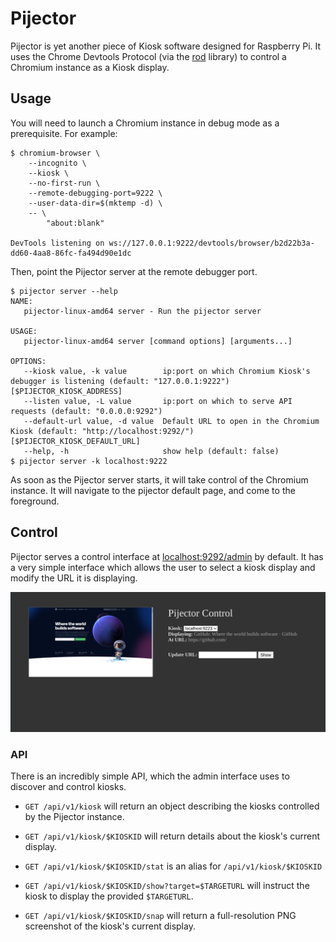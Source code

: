 # Pijector

Pijector is yet another piece of Kiosk software designed for Raspberry Pi. It
uses the Chrome Devtools Protocol (via the [rod](https://github.com/go-rod/rod)
library) to control a Chromium instance as a Kiosk display.

## Usage

You will need to launch a Chromium instance in debug mode as a prerequisite. For
example:

```console
$ chromium-browser \
    --incognito \
    --kiosk \
    --no-first-run \
    --remote-debugging-port=9222 \
    --user-data-dir=$(mktemp -d) \
    -- \
        "about:blank"

DevTools listening on ws://127.0.0.1:9222/devtools/browser/b2d22b3a-dd60-4aa8-86fc-fa494d90e1dc
```

Then, point the Pijector server at the remote debugger port.

```console
$ pijector server --help
NAME:
   pijector-linux-amd64 server - Run the pijector server

USAGE:
   pijector-linux-amd64 server [command options] [arguments...]

OPTIONS:
   --kiosk value, -k value        ip:port on which Chromium Kiosk's debugger is listening (default: "127.0.0.1:9222") [$PIJECTOR_KIOSK_ADDRESS]
   --listen value, -L value       ip:port on which to serve API requests (default: "0.0.0.0:9292")
   --default-url value, -d value  Default URL to open in the Chromium Kiosk (default: "http://localhost:9292/") [$PIJECTOR_KIOSK_DEFAULT_URL]
   --help, -h                     show help (default: false)
$ pijector server -k localhost:9222

```

As soon as the Pijector server starts, it will take control of the Chromium
instance. It will navigate to the pijector default page, and come to the
foreground.

## Control

Pijector serves a control interface at
[localhost:9292/admin](http://localhost:9292/admin) by default. It has a very
simple interface which allows the user to select a kiosk display and modify the
URL it is displaying.

![Pijector Admin Page Screenshot](doc/adminscreenshot.png)

### API

There is an incredibly simple API, which the admin interface uses to discover
and control kiosks.

- `GET /api/v1/kiosk` will return an object describing the kiosks controlled by
  the Pijector instance.

- `GET /api/v1/kiosk/$KIOSKID` will return details about the kiosk's current
  display.

- `GET /api/v1/kiosk/$KIOSKID/stat` is an alias for `/api/v1/kiosk/$KIOSKID`

- `GET /api/v1/kiosk/$KIOSKID/show?target=$TARGETURL` will instruct the kiosk to
  display the provided `$TARGETURL`.

- `GET /api/v1/kiosk/$KIOSKID/snap` will return a full-resolution PNG screenshot
  of the kiosk's current display.